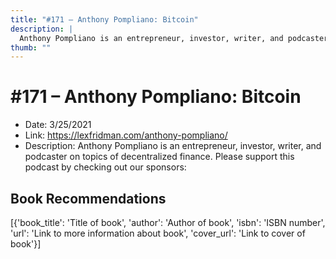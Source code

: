 ```yaml
---
title: "#171 – Anthony Pompliano: Bitcoin"
description: |
  Anthony Pompliano is an entrepreneur, investor, writer, and podcaster on topics of decentralized finance. Please support this podcast by checking out our sponsors:"
thumb: ""
---
```


# #171 – Anthony Pompliano: Bitcoin

  - Date: 3/25/2021
  - Link: https://lexfridman.com/anthony-pompliano/
  - Description: Anthony Pompliano is an entrepreneur, investor, writer, and podcaster on topics of decentralized finance. Please support this podcast by checking out our sponsors:

## Book Recommendations

[{'book_title': 'Title of book', 'author': 'Author of book', 'isbn': 'ISBN number', 'url': 'Link to more information about book', 'cover_url': 'Link to cover of book'}]